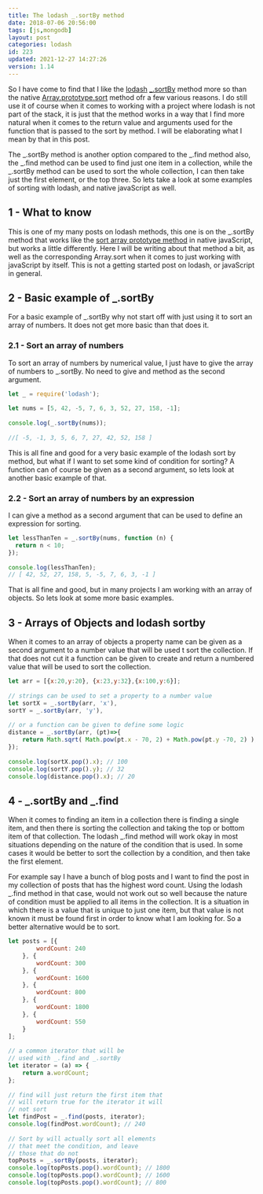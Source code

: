 ```yaml
---
title: The lodash _.sortBy method
date: 2018-07-06 20:56:00
tags: [js,mongodb]
layout: post
categories: lodash
id: 223
updated: 2021-12-27 14:27:26
version: 1.14
---
```


So I have come to find that I like the [lodash](https://lodash.com/) [\_.sortBy](https://lodash.com/docs/4.17.10#sortBy) method more so than the native [Array.prototype.sort](https://developer.mozilla.org/en-US/docs/Web/JavaScript/Reference/Global_Objects/Array/sort) method ofr a few various reasons. I do still use it of course when it comes to working with a project where lodash is not part of the stack, it is just that the method works in a way that I find more natural when it comes to the return value and arguments used for the function that is passed to the sort by method. I will be elaborating what I mean by that in this post. 

The \_.sortBy method is another option compared to the \_.find method also, the \_.find method can be used to find just one item in a collection, while the \_.sortBy method can be used to sort the whole collection, I can then take just the first element, or the top three. So lets take a look at some examples of sorting with lodash, and native javaScript as well.

<!-- more -->

## 1 - What to know

This is one of my many posts on lodash methods, this one is on the \_.sortBy method that works like the [sort array prototype method](/2019/12/02/js-array-sort/) in native javaScript, but works a little differently. Here I will be writing about that method a bit, as well as the corresponding Array.sort when it comes to just working with javaScript by itself. This is not a getting started post on lodash, or javaScript in general.

## 2 - Basic example of \_.sortBy

For a basic example of \_.sortBy why not start off with just using it to sort an array of numbers. It does not get more basic than that does it.

### 2.1 - Sort an array of numbers

To sort an array of numbers by numerical value, I just have to give the array of numbers to \_.sortBy. No need to give and method as the second argument.

```js
let _ = require('lodash');
 
let nums = [5, 42, -5, 7, 6, 3, 52, 27, 158, -1];
 
console.log(_.sortBy(nums));
 
//[ -5, -1, 3, 5, 6, 7, 27, 42, 52, 158 ]
```

This is all fine and good for a very basic example of the lodash sort by method, but what if I want to set some kind of condition for sorting? A function can of course be given as a second argument, so lets look at another basic example of that.

### 2.2 - Sort an array of numbers by an expression

I can give a method as a second argument that can be used to define an expression for sorting.

```js
let lessThanTen = _.sortBy(nums, function (n) {
  return n < 10;
});
 
console.log(lessThanTen);
// [ 42, 52, 27, 158, 5, -5, 7, 6, 3, -1 ]
```

That is all fine and good, but in many projects I am working with an array of objects. So lets look at some more basic examples.

## 3 - Arrays of Objects and lodash sortby

When it comes to an array of objects a property name can be given as a second argument to a number value that will be used t sort the collection. If that does not cut it a function can be given to create and return a numbered value that will be used to sort the collection.

```js
let arr = [{x:20,y:20}, {x:23,y:32},{x:100,y:6}];
 
// strings can be used to set a property to a number value
let sortX = _.sortBy(arr, 'x'),
sortY = _.sortBy(arr, 'y'),
 
// or a function can be given to define some logic
distance = _.sortBy(arr, (pt)=>{
    return Math.sqrt( Math.pow(pt.x - 70, 2) + Math.pow(pt.y -70, 2) );
});
 
console.log(sortX.pop().x); // 100
console.log(sortY.pop().y); // 32
console.log(distance.pop().x); // 20
```

## 4 - \_.sortBy and \_.find

When it comes to finding an item in a collection there is finding a single item, and then there is sorting the collection and taking the top or bottom item of that collection. The lodash \_.find method will work okay in most situations depending on the nature of the condition that is used. In some cases it would be better to sort the collection by a condition, and then take the first element.

For example say I have a bunch of blog posts and I want to find the post in my collection of posts that has the highest word count. Using the lodash \_.find method in that case, would not work out so well because the nature of condition must be applied to all items in the collection. It is a situation in which there is a value that is unique to just one item, but that value is not known it must be found first in order to know what I am looking for. So a better alternative would be to sort.

```js
let posts = [{
        wordCount: 240
    }, {
        wordCount: 300
    }, {
        wordCount: 1600
    }, {
        wordCount: 800
    }, {
        wordCount: 1800
    }, {
        wordCount: 550
    }
];
 
// a common iterator that will be
// used with _.find and _.sortBy
let iterator = (a) => {
    return a.wordCount;
};
 
// find will just return the first item that
// will return true for the iterator it will
// not sort
let findPost = _.find(posts, iterator);
console.log(findPost.wordCount); // 240
 
// Sort by will actually sort all elements
// that meet the condition, and leave
// those that do not
topPosts = _.sortBy(posts, iterator);
console.log(topPosts.pop().wordCount); // 1800
console.log(topPosts.pop().wordCount); // 1600
console.log(topPosts.pop().wordCount); // 800
```